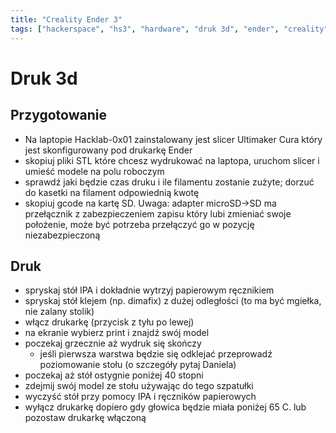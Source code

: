 ```yaml
---
title: "Creality Ender 3"
tags: ["hackerspace", "hs3", "hardware", "druk 3d", "ender", "creality"]
---
```


# Druk 3d

## Przygotowanie

- Na laptopie Hacklab-0x01 zainstalowany jest slicer Ultimaker Cura który jest skonfigurowany pod drukarkę Ender
- skopiuj pliki STL które chcesz wydrukować na laptopa, uruchom slicer i umieść modele na polu roboczym
- sprawdź jaki będzie czas druku i ile filamentu zostanie zużyte; dorzuć do kasetki na filament odpowiednią kwotę
- skopiuj gcode na kartę SD. Uwaga: adapter microSD->SD ma przełącznik z zabezpieczeniem zapisu który lubi zmieniać swoje położenie, może być potrzeba przełączyć go w pozycję niezabezpieczoną

## Druk

- spryskaj stół IPA i dokładnie wytrzyj papierowym ręcznikiem
- spryskaj stół klejem (np. dimafix) z dużej odległości (to ma być mgiełka, nie zalany stolik)
- włącz drukarkę (przycisk z tyłu po lewej)
- na ekranie wybierz print i znajdź swój model
- poczekaj grzecznie aż wydruk się skończy
    - jeśli pierwsza warstwa będzie się odklejać przeprowadź poziomowanie stołu (o szczegóły pytaj Daniela)
- poczekaj aż stół ostygnie poniżej 40 stopni
- zdejmij swój model ze stołu używając do tego szpatułki
- wyczyść stół przy pomocy IPA i ręczników papierowych
- wyłącz drukarkę dopiero gdy głowica będzie miała poniżej 65 C. lub pozostaw drukarkę włączoną
